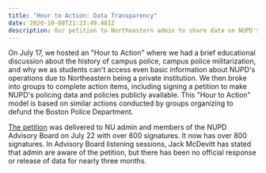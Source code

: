 ```yaml
---
title: "Hour to Action: Data Transparency"
date: 2020-10-08T21:23:49.481Z
description: Our petition to Northeastern admin to share data on NUPD's operations.
---
```

[](https://campaigns.organizefor.org/petitions/tell-pres-aoun-and-chief-davis-to-publish-nupd-policing-data-and-policies?share=bf841c01-be5d-44ec-b893-fea92cf0d485&source=rawlink&utm_source=rawlink&share)On July 17, we hosted an "Hour to Action" where we had a brief educational discussion about the history of campus police, campus police militarization, and why we as students can't access even basic information about NUPD's operations due to Northeastern being a private institution. We then broke into groups to complete action items, including signing a petition to make NUPD's policing data and policies publicly available. This "Hour to Action" model is based on similar actions conducted by groups organizing to defund the Boston Police Department. 

[The petition](https://campaigns.organizefor.org/petitions/tell-pres-aoun-and-chief-davis-to-publish-nupd-policing-data-and-policies?share=bf841c01-be5d-44ec-b893-fea92cf0d485&source=rawlink&utm_source=rawlink&share) was delivered to NU admin and members of the NUPD Advisory Board on July 22 with over 600 signatures. [](https://campaigns.organizefor.org/petitions/tell-pres-aoun-and-chief-davis-to-publish-nupd-policing-data-and-policies?share=bf841c01-be5d-44ec-b893-fea92cf0d485&source=rawlink&utm_source=rawlink&share)It now has over 800 signatures. In Advisory Board listening sessions, Jack McDevitt has stated that admin are aware of the petition, but there has been no official response or release of data for nearly three months.